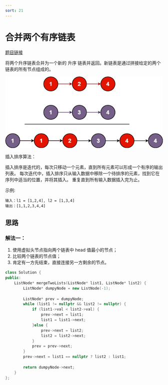 ```yaml
---
sort: 21
---
```


# 合并两个有序链表

[题目链接](https://leetcode-cn.com/problems/merge-two-sorted-lists/)

将两个升序链表合并为一个新的 升序 链表并返回。新链表是通过拼接给定的两个链表的所有节点组成的。 

![20220112192841-2022-01-12-19-28-42](https://raw.githubusercontent.com/ironartisan/picRepo/main/20220112192841-2022-01-12-19-28-42.png)

插入排序算法：

插入排序是迭代的，每次只移动一个元素，直到所有元素可以形成一个有序的输出列表。
每次迭代中，插入排序只从输入数据中移除一个待排序的元素，找到它在序列中适当的位置，并将其插入。
重复直到所有输入数据插入完为止。


示例:
```
输入：l1 = [1,2,4], l2 = [1,3,4]
输出：[1,1,2,3,4,4]
```


## 思路

### 解法一：

1. 使用虚拟头节点指向两个链表中 head 值最小的节点；
2. 比较两个链表的节点值；
3. 肯定有一方先结束，直接连接另一方剩余的节点。

```c++
class Solution {
public:
    ListNode* mergeTwoLists(ListNode* list1, ListNode* list2) {
        ListNode* dumpyNode = new ListNode(-1);

        ListNode* prev = dumpyNode;
        while (list1 != nullptr && list2 != nullptr) {
            if (list1->val < list2->val) {
                prev->next = list1;
                list1 = list1->next;
            }else {
                prev->next = list2;
                list2 = list2->next;
            }
            prev = prev->next;
        }
        prev->next = list1 == nullptr ? list2 : list1;

        return dumpyNode->next;
    }
};
```

